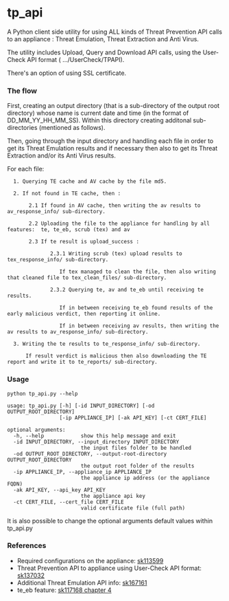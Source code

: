 # tp_api
A Python client side utility for using ALL kinds of Threat Prevention API calls to an appliance :
Threat Emulation, Threat Extraction and Anti Virus.

The utility includes Upload, Query and Download API calls, using the User-Check API format ( …/UserCheck/TPAPI).

There's an option of using SSL certificate.

### The flow
First, creating an output directory (that is a sub-directory of the output root directory) whose
name is current date and time (in the format of DD_MM_YY_HH_MM_SS). Within this directory creating
additonal sub-directories (mentioned as follows).


Then, going through the input directory and handling each file in order to get its Threat Emulation 
 results and if necessary then also to get its Threat Extraction and/or its Anti Virus results.

For each file:

      1. Querying TE cache and AV cache by the file md5.

      2. If not found in TE cache, then :
        
           2.1 If found in AV cache, then writing the av results to av_response_info/ sub-directory.

           2.2 Uploading the file to the appliance for handling by all features:  te, te_eb, scrub (tex) and av

           2.3 If te result is upload_success :

                  2.3.1 Writing scrub (tex) upload results to tex_response_info/ sub-directory.

                     If tex managed to clean the file, then also writing that cleaned file to tex_clean_files/ sub-directory.

                  2.3.2 Querying te, av and te_eb until receiving te results.

                     If in between receiving te_eb found results of the early malicious verdict, then reporting it online.

                     If in between receiving av results, then writing the av results to av_response_info/ sub-directory.

      3. Writing the te results to te_response_info/ sub-directory.

          If result verdict is malicious then also downloading the TE report and write it to te_reports/ sub-directory.

    
### Usage
~~~~
python tp_api.py --help

usage: tp_api.py [-h] [-id INPUT_DIRECTORY] [-od OUTPUT_ROOT_DIRECTORY]
                 [-ip APPLIANCE_IP] [-ak API_KEY] [-ct CERT_FILE]

optional arguments:
  -h, --help            show this help message and exit
  -id INPUT_DIRECTORY, --input_directory INPUT_DIRECTORY
                        the input files folder to be handled
  -od OUTPUT_ROOT_DIRECTORY, --output-root-directory OUTPUT_ROOT_DIRECTORY
                        the output root folder of the results
  -ip APPLIANCE_IP, --appliance_ip APPLIANCE_IP
                        the appliance ip address (or the appliance FQDN)
  -ak API_KEY, --api_key API_KEY
                        the appliance api key
  -ct CERT_FILE, --cert_file CERT_FILE
                        valid certificate file (full path)
~~~~
It is also possible to change the optional arguments default values within tp_api.py

### References
* Required configurations on the appliance: [sk113599](https://supportcenter.checkpoint.com/supportcenter/portal?eventSubmit_doGoviewsolutiondetails=&solutionid=sk113599)
* Threat Prevention API to appliance using User-Check API format: [sk137032](https://supportcenter.checkpoint.com/supportcenter/portal?eventSubmit_doGoviewsolutiondetails=&solutionid=sk137032&partition=General&product=Threat)
* Additional Threat Emulation API info: [sk167161](https://supportcenter.checkpoint.com/supportcenter/portal?eventSubmit_doGoviewsolutiondetails=&solutionid=sk167161)
* te_eb feature: [sk117168 chapter 4](https://supportcenter.checkpoint.com/supportcenter/portal?eventSubmit_doGoviewsolutiondetails=&solutionid=sk117168#New%20Public%20API%20Interface)


